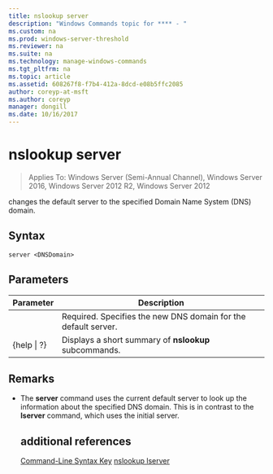 ```yaml
---
title: nslookup server
description: "Windows Commands topic for **** - "
ms.custom: na
ms.prod: windows-server-threshold
ms.reviewer: na
ms.suite: na
ms.technology: manage-windows-commands
ms.tgt_pltfrm: na
ms.topic: article
ms.assetid: 608267f8-f7b4-412a-8dcd-e08b5ffc2085
author: coreyp-at-msft
ms.author: coreyp
manager: dongill
ms.date: 10/16/2017
---
```

# nslookup server

>Applies To: Windows Server (Semi-Annual Channel), Windows Server 2016, Windows Server 2012 R2, Windows Server 2012

changes the default server to the specified Domain Name System (DNS) domain.
## Syntax
```
server <DNSDomain>
```
## Parameters

|    Parameter    |                          Description                           |
|-----------------|----------------------------------------------------------------|
|   <DNSDomain>   | Required. Specifies the new DNS domain for the default server. |
| {help &#124; ?} |     Displays a short summary of **nslookup** subcommands.      |

## Remarks
- The **server** command uses the current default server to look up the information about the specified DNS domain. This is in contrast to the **lserver** command, which uses the initial server.
  ## additional references
  [Command-Line Syntax Key](command-line-syntax-key.md)
  [nslookup lserver](nslookup-lserver.md)
